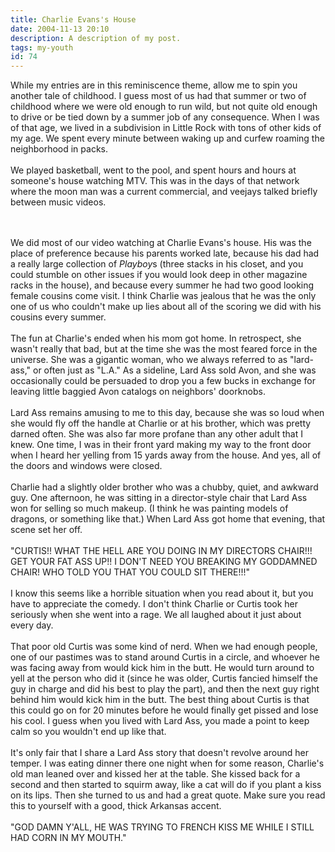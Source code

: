 ```yaml
---
title: Charlie Evans's House
date: 2004-11-13 20:10
description: A description of my post.
tags: my-youth
id: 74
---
```

While my entries are in this reminiscence theme, allow me to spin you another tale of childhood.  I guess most of us had that summer or two of childhood where we were old enough to run wild, but not quite old enough to drive or be tied down by a summer job of any consequence.  When I was of that age, we lived in a subdivision in Little Rock with tons of other kids of my age.  We spent every minute between waking up and curfew roaming the neighborhood in packs.  <br />
<br />
We played basketball, went to the pool, and spent hours and hours at someone's house watching MTV.  This was in the days of that network where the moon man was a current commercial, and veejays talked briefly between music videos.<br />

<span class="spanEndPreview">&nbsp;</span><br /><br />We did most of our video watching at Charlie Evans's house.  His was the place of preference because his parents worked late, because his dad had a really large collection of <i>Playboy</i>s (three stacks in his closet, and you could stumble on other issues if you would look deep in other magazine racks in the house), and because every summer he had two good looking female cousins come visit.  I think Charlie was jealous that he was the only one of us who couldn't make up lies about all of the scoring we did with his cousins every summer.<br />
<br />
The fun at Charlie's ended when his mom got home.  In retrospect, she wasn't really that bad, but at the time she was the most feared force in the universe.  She was a gigantic woman, who we always referred to as "lard-ass," or often just as "L.A."  As a sideline, Lard Ass sold Avon, and she was occasionally could be persuaded to drop you a few bucks in exchange for leaving little baggied Avon catalogs on neighbors' doorknobs.<br />
<br />
Lard Ass remains amusing to me to this day, because she was so loud when she would fly off the handle at Charlie or at his brother, which was pretty darned often.  She was also far more profane than any other adult that I knew.  One time, I was in their front yard making my way to the front door when I heard her yelling from 15 yards away from the house.  And yes, all of the doors and windows were closed.<br />
<br />
Charlie had a slightly older brother who was a chubby, quiet, and awkward guy.  One afternoon, he was sitting in a director-style chair that Lard Ass won for selling so much makeup.  (I think he was painting models of dragons, or something like that.)  When Lard Ass got home that evening, that scene set her off.<br />
<br />
"CURTIS!! WHAT THE HELL ARE YOU DOING IN MY DIRECTORS CHAIR!!!  GET YOUR FAT ASS UP!! I DON'T NEED YOU BREAKING MY GODDAMNED CHAIR!  WHO TOLD YOU THAT YOU COULD SIT THERE!!!"<br />
<br />
I know this seems like a horrible situation when you read about it, but you have to appreciate the comedy.  I don't think Charlie or Curtis took her seriously when she went into a rage.  We all laughed about it just about every day.<br />
<br />
That poor old Curtis was some kind of nerd.  When we had enough people, one of our pastimes was to stand around Curtis in a circle, and whoever he was facing away from would kick him in the butt.  He would turn around to yell at the person who did it (since he was older, Curtis fancied himself the guy in charge and did his best to play the part), and then the next guy right behind him would kick him in the butt.  The best thing about Curtis is that this could go on for 20 minutes before he would finally get pissed and lose his cool.  I guess when you lived with Lard Ass, you made a point to keep calm so you wouldn't end up like that.<br />
<br />
It's only fair that I share a Lard Ass story that doesn't revolve around her temper.  I was eating dinner there one night when for some reason, Charlie's old man leaned over and kissed her at the table.  She kissed back for a second and then started to squirm away, like a cat will do if you plant a kiss on its lips.  Then she turned to us and had a great quote.  Make sure you read this to yourself with a good, thick Arkansas accent.<br />
<br />
"GOD DAMN Y'ALL, HE WAS TRYING TO FRENCH KISS ME WHILE I STILL HAD CORN IN MY MOUTH."<br />
<br />

